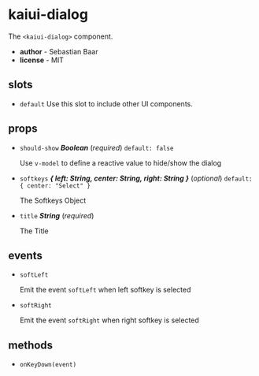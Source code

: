 # kaiui-dialog 

The `<kaiui-dialog>` component. 

- **author** - Sebastian Baar 
- **license** - MIT 

## slots 

- `default` Use this slot to include other UI components. 

## props 

- `should-show` ***Boolean*** (*required*) `default: false` 

  Use `v-model` to define a reactive value to hide/show the dialog 

- `softkeys` ***{ left: String, center: String, right: String }*** (*optional*) `default: { center: "Select" }` 

  The Softkeys Object 

- `title` ***String*** (*required*) 

  The Title 

## events 

- `softLeft` 

  Emit the event `softLeft` when left softkey is selected 

- `softRight` 

  Emit the event `softRight` when right softkey is selected 

## methods 

- `onKeyDown(event)` 

